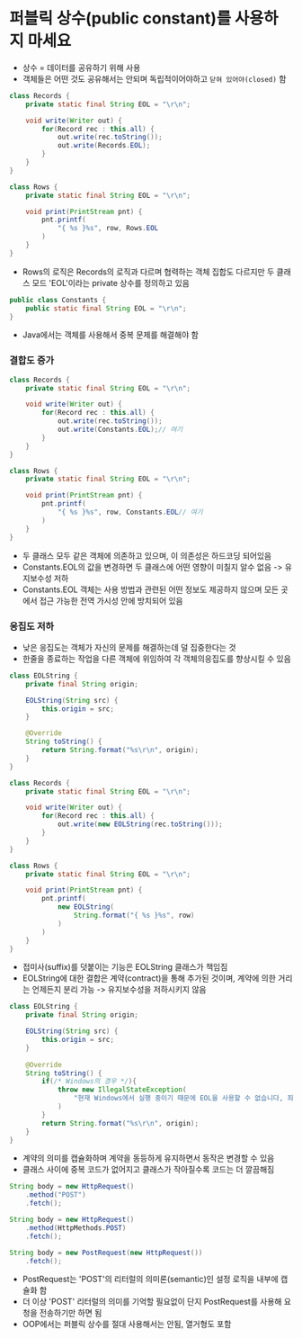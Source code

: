 # 퍼블릭 상수(public constant)를 사용하지 마세요
- 상수 = 데이터를 공유하기 위해 사용
- 객체들은 어떤 것도 공유해서는 안되며 독립적이어야하고 `닫혀 있어야(closed)` 함

```java
class Records {
    private static final String EOL = "\r\n";

    void write(Writer out) {
        for(Record rec : this.all) {
            out.write(rec.toString());
            out.write(Records.EOL);
        }
    }
}

class Rows {
    private static final String EOL = "\r\n";

    void print(PrintStream pnt) {
        pnt.printf(
            "{ %s }%s", row, Rows.EOL
        )
    }
}
```

- Rows의 로직은 Records의 로직과 다르며 협력하는 객체 집합도 다르지만 두 클래스 모드 'EOL'이라는 private 상수를 정의하고 있음

```java
public class Constants {
    public static final String EOL = "\r\n";
}
```

- Java에서는 객체를 사용해서 중복 문제를 해결해야 함

### 결합도 증가

```java
class Records {
    private static final String EOL = "\r\n";

    void write(Writer out) {
        for(Record rec : this.all) {
            out.write(rec.toString());
            out.write(Constants.EOL);// 여기
        }
    }
}

class Rows {
    private static final String EOL = "\r\n";

    void print(PrintStream pnt) {
        pnt.printf(
            "{ %s }%s", row, Constants.EOL// 여기
        )
    }
}
```

- 두 클래스 모두 같은 객체에 의존하고 있으며, 이 의존성은 하드코딩 되어있음
- Constants.EOL의 값을 변경하면 두 클래스에 어떤 영향이 미칠지 알수 없음 -> 유지보수성 저하
- Constants.EOL 객체는 사용 방법과 관련된 어떤 정보도 제공하지 않으며 모든 곳에서 접근 가능한 전역 가시성 안에 방치되어 있음

### 응집도 저하
- 낮은 응집도는 객체가 자신의 문제를 해결하는데 덜 집중한다는 것
- 한줄을 종료하는 작업을 다른 객체에 위임하여 각 객체의응집도를 향상시킬 수 있음

```java
class EOLString {
    private final String origin;

    EOLString(String src) {
        this.origin = src;
    }

    @Override
    String toString() {
        return String.format("%s\r\n", origin);
    }
}

class Records {
    private static final String EOL = "\r\n";

    void write(Writer out) {
        for(Record rec : this.all) {
            out.write(new EOLString(rec.toString()));
        }
    }
}

class Rows {
    private static final String EOL = "\r\n";

    void print(PrintStream pnt) {
        pnt.printf(
            new EOLString(
                String.format("{ %s }%s", row)
            )
        )
    }
}
```

- 접미사(suffix)를 덧붙이는 기능은 EOLString 클래스가 책임짐
- EOLString에 대한 결합은 계약(contract)을 통해 추가된 것이며, 계약에 의한 거리는 언제든지 분리 가능 -> 유지보수성을 저하시키지 않음

```java
class EOLString {
    private final String origin;

    EOLString(String src) {
        this.origin = src;
    }
    
    @Override
    String toString() {
        if(/* Windows의 경우 */){
            throw new IllegalStateException(
                "현재 Windows에서 실행 중이기 때문에 EOL을 사용할 수 없습니다, 죄송합니다."
            )
        }
        return String.format("%s\r\n", origin);
    }
}
```

- 계약의 의미를 캡슐화하며 계약을 동등하게 유지하면서 동작은 변경할 수 있음
- 클래스 사이에 중복 코드가 없어지고 클래스가 작아질수록 코드는 더 깔끔해짐

```java
String body = new HttpRequest()
    .method("POST")
    .fetch();

String body = new HttpRequest()
    .method(HttpMethods.POST)
    .fetch();

String body = new PostRequest(new HttpRequest())
    .fetch();
```

- PostRequest는 'POST'의 리터럴의 의미론(semantic)인 설정 로직을 내부에 캡슐화 함
- 더 이상 'POST' 리터럴의 의미를 기억할 필요없이 단지 PostRequest를 사용해 요청을 전송하기만 하면 됨
- OOP에서는 퍼블릭 상수를 절대 사용해서는 안됨, 열거형도 포함